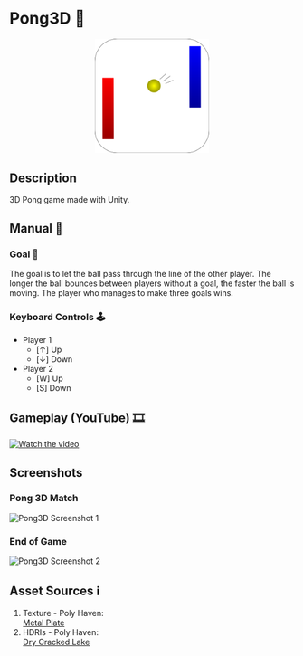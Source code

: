# Pong3D 🏓
<!-- ![Pong3D Screenshot 1](Pictures/Icon/pong3dicon.svg) -->
<center>
  <img src="Pictures/Icon/pong3dicon.svg" width="40%">
</center>

## Description

3D Pong game made with Unity.

## Manual 📖

### Goal 🎾

The goal is to let the ball pass through the line of the other player. The longer the ball bounces between players without a goal, the faster the ball is moving. The player who manages to make three goals wins.

### Keyboard Controls 🕹

- Player 1
  - [↑] Up
  - [↓] Down
- Player 2
  - [W] Up
  - [S] Down

## Gameplay (YouTube) 🎞

[![Watch the video](https://img.youtube.com/vi/WXd2yU25ZkE/default.jpg)](https://youtu.be/WXd2yU25ZkE)

## Screenshots

### Pong 3D Match

![Pong3D Screenshot 1](Pictures/Screenshot/screenshot_pong3D_0.png)

### End of Game

![Pong3D Screenshot 2](Pictures/Screenshot/screenshot_pong3D_1.png)

## Asset Sources ℹ️

1. Texture - Poly Haven:\
[Metal Plate](https://polyhaven.com/a/metal_plate)
1. HDRIs - Poly Haven:\
[Dry Cracked Lake](https://polyhaven.com/a/dry_cracked_lake)
